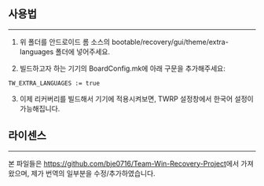 ## 사용법 ##
------------------

1. 위 폴더를 안드로이드 롬 소스의 bootable/recovery/gui/theme/extra-languages 폴더에 넣어주세요.


2. 빌드하고자 하는 기기의 BoardConfig.mk에 아래 구문을 추가해주세요:

```
TW_EXTRA_LANGUAGES := true
```


3. 이제 리커버리를 빌드해서 기기에 적용시켜보면, TWRP 설정창에서 한국어 설정이 가능해집니다.




## 라이센스 ##
------------------
본 파일들은 <https://github.com/bje0716/Team-Win-Recovery-Project>에서 가져왔으며, 제가 번역의 일부분을 수정/추가하였습니다.
